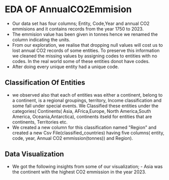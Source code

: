 # EDA OF AnnualCO2Emmision
- Our data set has four columns; Entity, Code,Year and annual CO2 emmisions and it contains records from the year 1750 to 2023.
- The emmision value has been given in tonnes hence we renamed the column indicating the units. 
- From our exploration, we realise that dropping null values will cost us to lost annual CO2 records of some entities. To preserve this information we cleaned the missing values by assigning codes to entities with no codes. In the real world some of these entities donot have codes. 
- After doing every unique entity had a unique code. 
## Classification Of Entities
- we observed also that each of entities was either a continent, belong to a continent, is a regional groupings, territory, Income classification and some fall under special events. We Classified these entities under the categories( Continents( Asia, AFrica,Europe, North America,South America, Oceania,Antarctica), continents itseld for entities that are continents, Territories etc.
- We created a new column for this classification named "Region" and created a new Csv File(classified_countries) having five columns( entity, code, year, Annual CO2 emmission(tonnes)) and Region).
## Data Visualization
- We got the following insights from some of our visualization;
         - Asia was the continent with the highest CO2 emmission in the year 2023.
